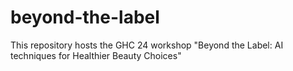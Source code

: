# beyond-the-label
This repository hosts the GHC 24 workshop "Beyond the Label: AI techniques for Healthier Beauty Choices"
